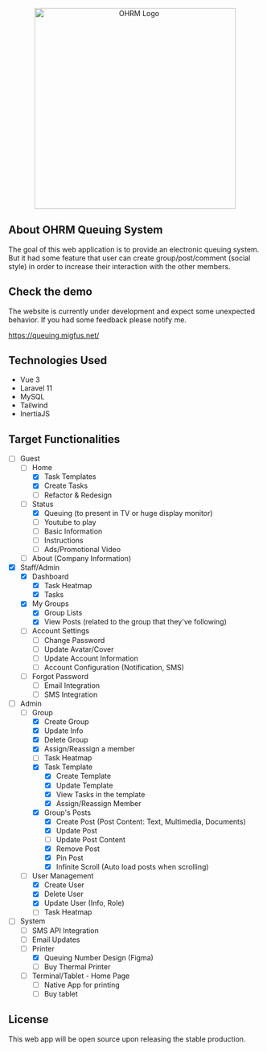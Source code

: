 <p align="center"><a href="https://queuing.migfus.net" target="_blank"><img src="https://queuing.migfus.net/assets/logo-sm.png" width="400" alt="OHRM Logo"></a></p>

## About OHRM Queuing System

The goal of this web application is to provide an electronic queuing system. But it had some feature that user can create group/post/comment (social style) in order to increase their interaction with the other members.

## Check the demo

The website is currently under development and expect some unexpected behavior. If you had some feedback please notify me.

https://queuing.migfus.net/

## Technologies Used

- Vue 3
- Laravel 11
- MySQL
- Tailwind
- InertiaJS

## Target Functionalities

- [ ] Guest
  - [ ] Home
    - [x] Task Templates
    - [x] Create Tasks
    - [ ] Refactor & Redesign
  - [ ] Status
    - [x] Queuing (to present in TV or huge display monitor) 
    - [ ] Youtube to play
    - [ ] Basic Information
    - [ ] Instructions
    - [ ] Ads/Promotional Video
  - [ ] About (Company Information) 

- [x] Staff/Admin
  - [x] Dashboard
    - [x] Task Heatmap
    - [x] Tasks
  - [x] My Groups
    - [x] Group Lists
    - [x] View Posts (related to the group that they've following)
  - [ ] Account Settings
    - [ ] Change Password
    - [ ] Update Avatar/Cover
    - [ ] Update Account Information
    - [ ] Account Configuration (Notification, SMS)
  - [ ] Forgot Password
    - [ ] Email Integration
    - [ ] SMS Integration 

- [ ] Admin
  - [ ] Group
    - [x] Create Group
    - [x] Update Info
    - [x] Delete Group
    - [x] Assign/Reassign a member
    - [ ] Task Heatmap
    - [x] Task Template
      - [x] Create Template
      - [x] Update Template
      - [x] View Tasks in the template
      - [x] Assign/Reassign Member 
    - [x] Group's Posts
      - [x] Create Post (Post Content: Text, Multimedia, Documents) 
      - [x] Update Post
      - [ ] Update Post Content
      - [x] Remove Post
      - [x] Pin Post
      - [x] Infinite Scroll (Auto load posts when scrolling)
  - [ ] User Management
    - [x] Create User
    - [x] Delete User
    - [x] Update User (Info, Role)
    - [ ] Task Heatmap

- [ ] System
  - [ ] SMS API Integration
  - [ ] Email Updates
  - [ ] Printer
    - [x] Queuing Number Design (Figma) 
    - [ ] Buy Thermal Printer
  - [ ] Terminal/Tablet - Home Page
    - [ ] Native App for printing
    - [ ] Buy tablet

## License

This web app will be open source upon releasing the stable production.
